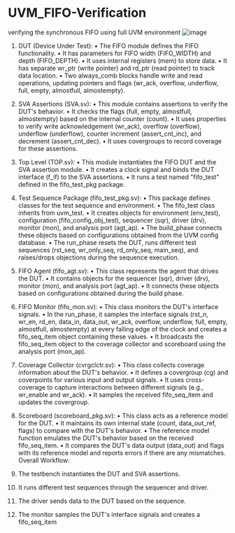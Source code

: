 # UVM_FIFO-Verification
verifying  the synchronous FIFO using full UVM environment
![image](https://github.com/user-attachments/assets/8f5cfc80-bf13-4785-b242-2da1f07221d7)

1. DUT (Device Under Test):
•	The FIFO module defines the FIFO functionality.
•	It has parameters for FIFO width (FIFO_WIDTH) and depth (FIFO_DEPTH).
•	It uses internal registers (mem) to store data.
•	It has separate wr_ptr (write pointer) and rd_ptr (read pointer) to track data location.
•	Two always_comb blocks handle write and read operations, updating pointers and flags (wr_ack, overflow, underflow, full, empty, almostfull, almostempty).
2. SVA Assertions (SVA.sv):
•	This module contains assertions to verify the DUT's behavior.
•	It checks the flags (full, empty, almostfull, almostempty) based on the internal counter (count).
•	It uses properties to verify write acknowledgement (wr_ack), overflow (overflow), underflow (underflow), counter increment (assert_cnt_inc), and decrement (assert_cnt_dec).
•	It uses covergroups to record coverage for these assertions.
3. Top Level (TOP.sv):
•	This module instantiates the FIFO DUT and the SVA assertion module.
•	It creates a clock signal and binds the DUT interface (f_if) to the SVA assertions.
•	It runs a test named "fifo_test" defined in the fifo_test_pkg package.
4. Test Sequence Package (fifo_test_pkg.sv):
•	This package defines classes for the test sequence and environment.
•	The fifo_test class inherits from uvm_test.
•	It creates objects for environment (env_test), configuration (fifo_config_obj_test), sequencer (sqr), driver (drv), monitor (mon), and analysis port (agt_ap).
•	The build_phase connects these objects based on configurations obtained from the UVM config database.
•	The run_phase resets the DUT, runs different test sequences (rst_seq, wr_only_seq, rd_only_seq, main_seq), and raises/drops objections during the sequence execution.
5. FIFO Agent (fifo_agt.sv):
•	This class represents the agent that drives the DUT.
•	It contains objects for the sequencer (sqr), driver (drv), monitor (mon), and analysis port (agt_ap).
•	It connects these objects based on configurations obtained during the build phase.



6. FIFO Monitor (fifo_mon.sv):
•	This class monitors the DUT's interface signals.
•	In the run_phase, it samples the interface signals (rst_n, wr_en, rd_en, data_in, data_out, wr_ack, overflow, underflow, full, empty, almostfull, almostempty) at every falling edge of the clock and creates a fifo_seq_item object containing these values.
•	It broadcasts the fifo_seq_item object to the coverage collector and scoreboard using the analysis port (mon_ap).
7. Coverage Collector (cvrgclctr.sv):
•	This class collects coverage information about the DUT's behavior.
•	It defines a covergroup (cg) and coverpoints for various input and output signals.
•	It uses cross-coverage to capture interactions between different signals (e.g., wr_enable and wr_ack).
•	It samples the received fifo_seq_item and updates the covergroup.
8. Scoreboard (scoreboard_pkg.sv):
•	This class acts as a reference model for the DUT.
•	It maintains its own internal state (count, data_out_ref, flags) to compare with the DUT's behavior.
•	The reference model function emulates the DUT's behavior based on the received fifo_seq_item.
•	It compares the DUT's data output (data_out) and flags with its reference model and reports errors if there are any mismatches.
Overall Workflow:
1.	The testbench instantiates the DUT and SVA assertions.
2.	It runs different test sequences through the sequencer and driver.
3.	The driver sends data to the DUT based on the sequence.
4.	The monitor samples the DUT's interface signals and creates a fifo_seq_item 

